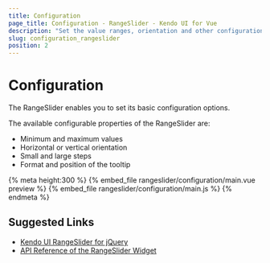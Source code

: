 ```yaml
---
title: Configuration
page_title: Configuration - RangeSlider - Kendo UI for Vue
description: "Set the value ranges, orientation and other configuration options of the Kendo UI RangeSlider in Vue projects."
slug: configuration_rangeslider
position: 2
---
```


# Configuration

The RangeSlider enables you to set its basic configuration options.

The available configurable properties of the RangeSlider are:
* Minimum and maximum values
* Horizontal or vertical orientation
* Small and large steps
* Format and position of the tooltip

{% meta height:300 %}
{% embed_file rangeslider/configuration/main.vue preview %}
{% embed_file rangeslider/configuration/main.js %}
{% endmeta %}

## Suggested Links

* [Kendo UI RangeSlider for jQuery](https://docs.telerik.com/kendo-ui/controls/editors/rangeslider/overview)
* [API Reference of the RangeSlider Widget](https://docs.telerik.com/kendo-ui/api/javascript/ui/rangeslider)
